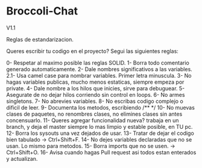 # Broccoli-Chat
V1.1

Reglas de estandarizacion.

Queres escribir tu codigo en el proyecto?
Segui las siguientes reglas:

0- Respetar al maximo posible las reglas SOLID.
1- Borra todo comentario generado automaticamente.
2- Dale nombres significativos a las variables.
2.1- Usa camel case para nombrar variables. Primer letra minuscula.
3- No hagas variables publicas, mucho menos estaticas,
   siempre empeza por private.
4- Dale nombre a los hilos que inicies, sirve para debuguear.
5- Asegurate de no dejar hilos corriendo sin control en loops.
6- No armes singletons.
7- No abrevies variables.
8- No escribas codigo complejo o dificil de leer.
9- Documenta los metodos, escribiendo /** */
10- No muevas clases de paquetes, no renombres clases, no elimines clases
	sin antes concensuarlo.
11- Queres agregar funcionalidad nueva? trabaja en un branch, y deja el master 
	siempre lo mas limpio y estable posible, en TU pc.
12- Borra los sysouts una vez dejados de usar.
13- Tratar de dejar el codigo bien tabulado -> Ctrl+Shift+F.
14- No dejes variables declaradas que no se usan. Lo mismo para metodos.
15- Borra imports que no se usen. -> Ctrl+Shift+O.
16- Avisa cuando hagas Pull request asi todos estan enterados y actualizan.



